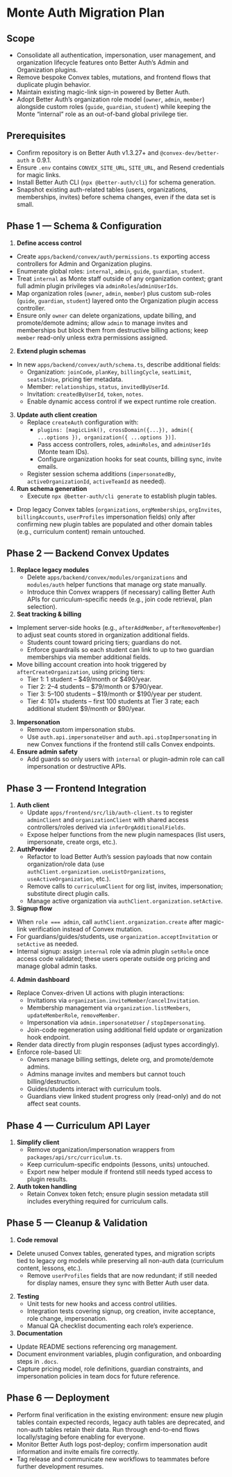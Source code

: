# Monte Auth Migration Plan

## Scope
- Consolidate all authentication, impersonation, user management, and organization lifecycle features onto Better Auth’s Admin and Organization plugins.
- Remove bespoke Convex tables, mutations, and frontend flows that duplicate plugin behavior.
- Maintain existing magic-link sign-in powered by Better Auth.
- Adopt Better Auth’s organization role model (`owner`, `admin`, `member`) alongside custom roles (`guide`, `guardian`, `student`) while keeping the Monte “internal” role as an out-of-band global privilege tier.

## Prerequisites
- Confirm repository is on Better Auth v1.3.27+ and `@convex-dev/better-auth` ≥ 0.9.1.
- Ensure `.env` contains `CONVEX_SITE_URL`, `SITE_URL`, and Resend credentials for magic links.
- Install Better Auth CLI (`npx @better-auth/cli`) for schema generation.
- Snapshot existing auth-related tables (users, organizations, memberships, invites) before schema changes, even if the data set is small.

## Phase 1 — Schema & Configuration
1. **Define access control**
- Create `apps/backend/convex/auth/permissions.ts` exporting access controllers for Admin and Organization plugins.
- Enumerate global roles: `internal`, `admin`, `guide`, `guardian`, `student`.
- Treat `internal` as Monte staff outside of any organization context; grant full admin plugin privileges via `adminRoles`/`adminUserIds`.
- Map organization roles (`owner`, `admin`, `member`) plus custom sub-roles (`guide`, `guardian`, `student`) layered onto the Organization plugin access controller.
- Ensure only `owner` can delete organizations, update billing, and promote/demote admins; allow `admin` to manage invites and memberships but block them from destructive billing actions; keep `member` read-only unless extra permissions assigned.
2. **Extend plugin schemas**
- In new `apps/backend/convex/auth/schema.ts`, describe additional fields:
  - Organization: `joinCode`, `planKey`, `billingCycle`, `seatLimit`, `seatsInUse`, pricing tier metadata.
  - Member: `relationships`, `status`, `invitedByUserId`.
  - Invitation: `createdByUserId`, `token`, `notes`.
   - Enable dynamic access control if we expect runtime role creation.
3. **Update auth client creation**
   - Replace `createAuth` configuration with:
     - `plugins: [magicLink(), crossDomain({...}), admin({ ...options }), organization({ ...options })]`.
     - Pass access controllers, roles, `adminRoles`, and `adminUserIds` (Monte team IDs).
     - Configure organization hooks for seat counts, billing sync, invite emails.
   - Register session schema additions (`impersonatedBy`, `activeOrganizationId`, `activeTeamId` as needed).
4. **Run schema generation**
   - Execute `npx @better-auth/cli generate` to establish plugin tables.
- Drop legacy Convex tables (`organizations`, `orgMemberships`, `orgInvites`, `billingAccounts`, `userProfiles` impersonation fields) only after confirming new plugin tables are populated and other domain tables (e.g., curriculum content) remain untouched.

## Phase 2 — Backend Convex Updates
1. **Replace legacy modules**
   - Delete `apps/backend/convex/modules/organizations` and `modules/auth` helper functions that manage org state manually.
   - Introduce thin Convex wrappers (if necessary) calling Better Auth APIs for curriculum-specific needs (e.g., join code retrieval, plan selection).
2. **Seat tracking & billing**
- Implement server-side hooks (e.g., `afterAddMember`, `afterRemoveMember`) to adjust seat counts stored in organization additional fields.
  - Students count toward pricing tiers; guardians do not.
  - Enforce guardrails so each student can link to up to two guardian memberships via member additional fields.
- Move billing account creation into hook triggered by `afterCreateOrganization`, using pricing tiers:
  - Tier 1: 1 student – $49/month or $490/year.
  - Tier 2: 2–4 students – $79/month or $790/year.
  - Tier 3: 5–100 students – $19/month or $190/year per student.
  - Tier 4: 101+ students – first 100 students at Tier 3 rate; each additional student $9/month or $90/year.
3. **Impersonation**
   - Remove custom impersonation stubs.
   - Use `auth.api.impersonateUser` and `auth.api.stopImpersonating` in new Convex functions if the frontend still calls Convex endpoints.
4. **Ensure admin safety**
   - Add guards so only users with `internal` or plugin-admin role can call impersonation or destructive APIs.

## Phase 3 — Frontend Integration
1. **Auth client**
   - Update `apps/frontend/src/lib/auth-client.ts` to register `adminClient` and `organizationClient` with shared access controllers/roles derived via `inferOrgAdditionalFields`.
   - Expose helper functions from the new plugin namespaces (list users, impersonate, create orgs, etc.).
2. **AuthProvider**
   - Refactor to load Better Auth’s session payloads that now contain organization/role data (use `authClient.organization.useListOrganizations`, `useActiveOrganization`, etc.).
   - Remove calls to `curriculumClient` for org list, invites, impersonation; substitute direct plugin calls.
   - Manage active organization via `authClient.organization.setActive`.
3. **Signup flow**
- When `role === admin`, call `authClient.organization.create` after magic-link verification instead of Convex mutation.
- For guardians/guides/students, use `organization.acceptInvitation` or `setActive` as needed.
- Internal signup: assign `internal` role via admin plugin `setRole` once access code validated; these users operate outside org pricing and manage global admin tasks.
4. **Admin dashboard**
- Replace Convex-driven UI actions with plugin interactions:
  - Invitations via `organization.inviteMember`/`cancelInvitation`.
  - Membership management via `organization.listMembers`, `updateMemberRole`, `removeMember`.
  - Impersonation via `admin.impersonateUser` / `stopImpersonating`.
  - Join-code regeneration using additional field update or organization hook endpoint.
- Render data directly from plugin responses (adjust types accordingly).
- Enforce role-based UI:
  - Owners manage billing settings, delete org, and promote/demote admins.
  - Admins manage invites and members but cannot touch billing/destruction.
  - Guides/students interact with curriculum tools.
  - Guardians view linked student progress only (read-only) and do not affect seat counts.

## Phase 4 — Curriculum API Layer
1. **Simplify client**
   - Remove organization/impersonation wrappers from `packages/api/src/curriculum.ts`.
   - Keep curriculum-specific endpoints (lessons, units) untouched.
   - Export new helper module if frontend still needs typed access to plugin results.
2. **Auth token handling**
   - Retain Convex token fetch; ensure plugin session metadata still includes everything required for curriculum calls.

## Phase 5 — Cleanup & Validation
1. **Code removal**
- Delete unused Convex tables, generated types, and migration scripts tied to legacy org models while preserving all non-auth data (curriculum content, lessons, etc.).
   - Remove `userProfiles` fields that are now redundant; if still needed for display names, ensure they sync with Better Auth user data.
2. **Testing**
   - Unit tests for new hooks and access control utilities.
   - Integration tests covering signup, org creation, invite acceptance, role change, impersonation.
   - Manual QA checklist documenting each role’s experience.
3. **Documentation**
- Update README sections referencing org management.
- Document environment variables, plugin configuration, and onboarding steps in `.docs`.
- Capture pricing model, role definitions, guardian constraints, and impersonation policies in team docs for future reference.

## Phase 6 — Deployment
- Perform final verification in the existing environment: ensure new plugin tables contain expected records, legacy auth tables are deprecated, and non-auth tables retain their data. Run through end-to-end flows locally/staging before enabling for everyone.
- Monitor Better Auth logs post-deploy; confirm impersonation audit information and invite emails fire correctly.
- Tag release and communicate new workflows to teammates before further development resumes.

